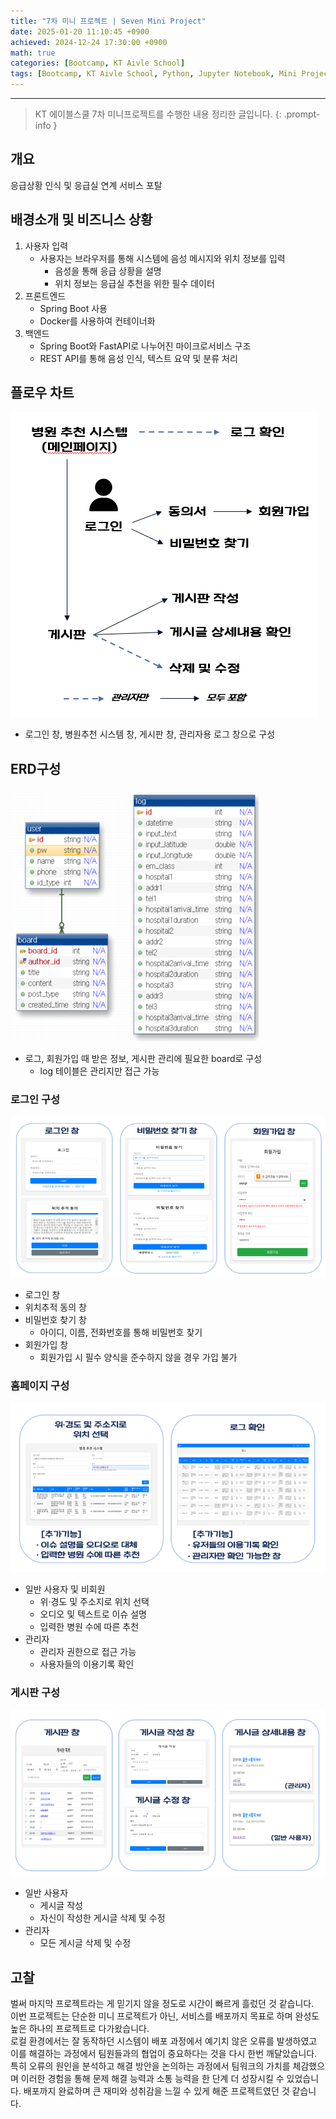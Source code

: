 ```yaml
--- 
title: "7차 미니 프로젝트 | Seven Mini Project" 
date: 2025-01-20 11:10:45 +0900
achieved: 2024-12-24 17:30:00 +0900
math: true
categories: [Bootcamp, KT Aivle School]
tags: [Bootcamp, KT Aivle School, Python, Jupyter Notebook, Mini Project, Front-end, Back-end]
---
```

---------- 	
> KT 에이블스쿨 7차 미니프로젝트를 수행한 내용 정리한 글입니다. 
{: .prompt-info } 

## **개요**
응급상황 인식 및 응급실 연계 서비스 포탈

## **배경소개 및 비즈니스 상황**
1. 사용자 입력 
    - 사용자는 브라우저를 통해 시스템에 음성 메시지와 위치 정보를 입력
        - 음성을 통해 응급 상황을 설명 
        - 위치 정보는 응급실 추천을 위한 필수 데이터 
2. 프론트엔드 
    - Spring Boot 사용
    - Docker를 사용하여 컨테이너화
3. 백엔드
    - Spring Boot와 FastAPI로 나누어진 마이크로서비스 구조
    - REST API를 통해 음성 인식, 텍스트 요약 및 분류 처리

## **플로우 차트**
![플로우 차트](https://github.com/tae2on/tae2on.github.io/blob/main/assets/img/miniproject7_img01.png?raw=true)

- 로그인 창, 병원추천 시스템 창, 게시판 창, 관리자용 로그 창으로 구성

## **ERD구성**
![ERD구성](https://github.com/tae2on/tae2on.github.io/blob/main/assets/img/miniproject7_img02.png?raw=true)

- 로그, 회원가입 때 받은 정보, 게시판 관리에 필요한 board로 구성 
    - log 테이블은 관리지만 접근 가능

### **로그인 구성**

![로그인 구성](https://github.com/tae2on/tae2on.github.io/blob/main/assets/img/miniproject7_img03.png?raw=true)

- 로그인 창
- 위치추적 동의 창
- 비밀번호 찾기 창
    - 아이디, 이름, 전화번호를 통해 비밀번호 찾기
- 회원가입 창
    - 회원가입 시 필수 양식을 준수하지 않을 경우 가입 불가

### **홈페이지 구성**

![홈페이지 구성](https://github.com/tae2on/tae2on.github.io/blob/main/assets/img/miniproject7_img04.png?raw=true)

- 일반 사용자 및 비회원 
    - 위·경도 및 주소지로 위치 선택 
    - 오디오 및 텍스트로 이슈 설명 
    - 입력한 병원 수에 따른 추천 
- 관리자
    - 관리자 권한으로 접근 가능
    - 사용자들의 이용기록 확인 

### **게시판 구성**

![홈페이지 구성](https://github.com/tae2on/tae2on.github.io/blob/main/assets/img/miniproject7_img05.png?raw=true)

- 일반 사용자
    - 게시글 작성 
    - 자신이 작성한 게시글 삭제 및 수정  
- 관리자 
    - 모든 게시글 삭제 및 수정

## **고찰**
벌써 마지막 프로젝트라는 게 믿기지 않을 정도로 시간이 빠르게 흘렀던 것 같습니다. <br>
이번 프로젝트는 단순한 미니 프로젝트가 아닌, 서비스를 배포까지 목표로 하며 완성도 높은 하나의 프로젝트로 다가왔습니다. <br>
로컬 환경에서는 잘 동작하던 시스템이 배포 과정에서 예기치 않은 오류를 발생하였고 이를 해결하는 과정에서 팀원들과의 협업이 중요하다는 것을 다시 한번 깨달았습니다. 특히 오류의 원인을 분석하고 해결 방안을 논의하는 과정에서 팀워크의 가치를 체감했으며 이러한 경험을 통해 문제 해결 능력과 소통 능력을 한 단계 더 성장시킬 수 있었습니다. 배포까지 완료하며 큰 재미와 성취감을 느낄 수 있게 해준 프로젝트였던 것 같습니다. 